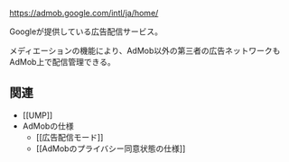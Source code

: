 <https://admob.google.com/intl/ja/home/>

Googleが提供している広告配信サービス。  

メディエーションの機能により、AdMob以外の第三者の広告ネットワークも  
AdMob上で配信管理できる。

## 関連
* [[UMP]]
* AdMobの仕様
	- [[広告配信モード]]
	- [[AdMobのプライバシー同意状態の仕様]]